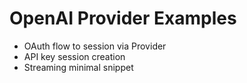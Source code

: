 # OpenAI Provider Examples

- OAuth flow to session via Provider
- API key session creation
- Streaming minimal snippet

